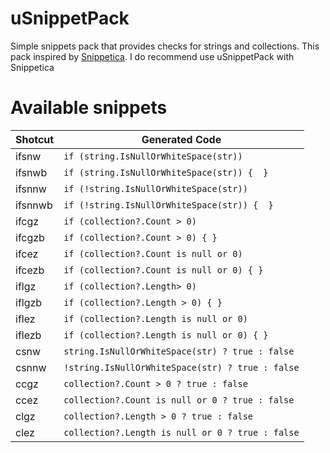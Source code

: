 # uSnippetPack
Simple snippets pack that provides checks for strings and collections. This pack inspired by [Snippetica](https://github.com/JosefPihrt/Snippetica). I do recommend use uSnippetPack with Snippetica

# Available snippets

|Shotcut| Generated Code|
|--------|------------------|
|ifsnw| `if (string.IsNullOrWhiteSpace(str))`|
|ifsnwb| `if (string.IsNullOrWhiteSpace(str)) {  }`|
|ifsnnw| `if (!string.IsNullOrWhiteSpace(str))`|
|ifsnnwb| `if (!string.IsNullOrWhiteSpace(str)) {  }`|
|ifcgz| `if (collection?.Count > 0)`|
|ifcgzb| `if (collection?.Count > 0) { }`|
|ifcez| `if (collection?.Count is null or 0)`|
|ifcezb| `if (collection?.Count is null or 0) { }`|
|iflgz| `if (collection?.Length> 0)`|
|iflgzb| `if (collection?.Length > 0) { }`|
|iflez| `if (collection?.Length is null or 0)`|
|iflezb| `if (collection?.Length is null or 0) { }`|
|csnw| `string.IsNullOrWhiteSpace(str) ? true : false`|
|csnnw| `!string.IsNullOrWhiteSpace(str) ? true : false`|
|ccgz| `collection?.Count > 0 ? true : false`|
|ccez| `collection?.Count is null or 0 ? true : false`|
|clgz| `collection?.Length > 0 ? true : false`|
|clez| `collection?.Length is null or 0 ? true : false`|
